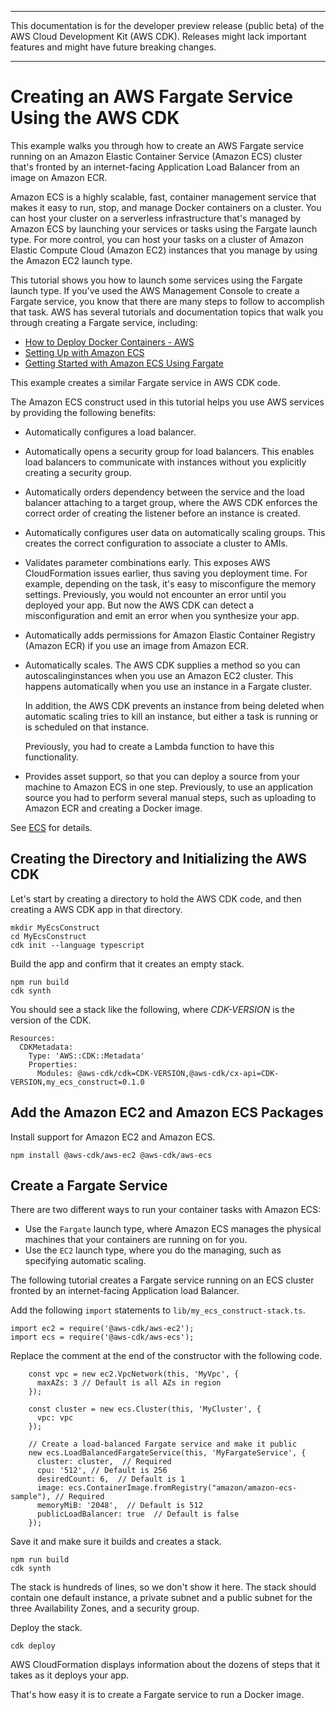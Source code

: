 --------

This documentation is for the developer preview release \(public beta\) of the AWS Cloud Development Kit \(AWS CDK\)\. Releases might lack important features and might have future breaking changes\.

--------

# Creating an AWS Fargate Service Using the AWS CDK<a name="ecs_example"></a>

This example walks you through how to create an AWS Fargate service running on an Amazon Elastic Container Service \(Amazon ECS\) cluster that's fronted by an internet\-facing Application Load Balancer from an image on Amazon ECR\.

Amazon ECS is a highly scalable, fast, container management service that makes it easy to run, stop, and manage Docker containers on a cluster\. You can host your cluster on a serverless infrastructure that's managed by Amazon ECS by launching your services or tasks using the Fargate launch type\. For more control, you can host your tasks on a cluster of Amazon Elastic Compute Cloud \(Amazon EC2\) instances that you manage by using the Amazon EC2 launch type\.

This tutorial shows you how to launch some services using the Fargate launch type\. If you've used the AWS Management Console to create a Fargate service, you know that there are many steps to follow to accomplish that task\. AWS has several tutorials and documentation topics that walk you through creating a Fargate service, including:
+ [How to Deploy Docker Containers \- AWS](https://aws.amazon.com/getting-started/tutorials/deploy-docker-containers)
+ [Setting Up with Amazon ECS](https://docs.aws.amazon.com/AmazonECS/latest/developerguide/get-set-up-for-amazon-ecs.html)
+ [Getting Started with Amazon ECS Using Fargate](https://docs.aws.amazon.com/AmazonECS/latest/developerguide/ECS_GetStarted.html)

This example creates a similar Fargate service in AWS CDK code\.

The Amazon ECS construct used in this tutorial helps you use AWS services by providing the following benefits:
+ Automatically configures a load balancer\.
+ Automatically opens a security group for load balancers\. This enables load balancers to communicate with instances without you explicitly creating a security group\.
+ Automatically orders dependency between the service and the load balancer attaching to a target group, where the AWS CDK enforces the correct order of creating the listener before an instance is created\.
+ Automatically configures user data on automatically scaling groups\. This creates the correct configuration to associate a cluster to AMIs\.
+ Validates parameter combinations early\. This exposes AWS CloudFormation issues earlier, thus saving you deployment time\. For example, depending on the task, it's easy to misconfigure the memory settings\. Previously, you would not encounter an error until you deployed your app\. But now the AWS CDK can detect a misconfiguration and emit an error when you synthesize your app\.
+ Automatically adds permissions for Amazon Elastic Container Registry \(Amazon ECR\) if you use an image from Amazon ECR\.
+ Automatically scales\. The AWS CDK supplies a method so you can autoscalinginstances when you use an Amazon EC2 cluster\. This happens automatically when you use an instance in a Fargate cluster\.

  In addition, the AWS CDK prevents an instance from being deleted when automatic scaling tries to kill an instance, but either a task is running or is scheduled on that instance\.

  Previously, you had to create a Lambda function to have this functionality\.
+ Provides asset support, so that you can deploy a source from your machine to Amazon ECS in one step\. Previously, to use an application source you had to perform several manual steps, such as uploading to Amazon ECR and creating a Docker image\.

See [ECS](https://docs.aws.amazon.com/cdk/api/latest/docs/aws-ecs-readme.html) for details\.

## Creating the Directory and Initializing the AWS CDK<a name="ecs_example_initialize"></a>

Let's start by creating a directory to hold the AWS CDK code, and then creating a AWS CDK app in that directory\.

```
mkdir MyEcsConstruct
cd MyEcsConstruct
cdk init --language typescript
```

Build the app and confirm that it creates an empty stack\.

```
npm run build
cdk synth
```

You should see a stack like the following, where *CDK\-VERSION* is the version of the CDK\.

```
Resources:
  CDKMetadata:
    Type: 'AWS::CDK::Metadata'
    Properties:
      Modules: @aws-cdk/cdk=CDK-VERSION,@aws-cdk/cx-api=CDK-VERSION,my_ecs_construct=0.1.0
```

## Add the Amazon EC2 and Amazon ECS Packages<a name="ecs_example_add_packages"></a>

Install support for Amazon EC2 and Amazon ECS\.

```
npm install @aws-cdk/aws-ec2 @aws-cdk/aws-ecs
```

## Create a Fargate Service<a name="ecs_example_create_fargate_service"></a>

There are two different ways to run your container tasks with Amazon ECS:
+ Use the `Fargate` launch type, where Amazon ECS manages the physical machines that your containers are running on for you\.
+ Use the `EC2` launch type, where you do the managing, such as specifying automatic scaling\.

The following tutorial creates a Fargate service running on an ECS cluster fronted by an internet\-facing Application load Balancer\.

Add the following `import` statements to `lib/my_ecs_construct-stack.ts`\.

```
import ec2 = require('@aws-cdk/aws-ec2');
import ecs = require('@aws-cdk/aws-ecs');
```

Replace the comment at the end of the constructor with the following code\.

```
    const vpc = new ec2.VpcNetwork(this, 'MyVpc', {
      maxAZs: 3 // Default is all AZs in region
    });

    const cluster = new ecs.Cluster(this, 'MyCluster', {
      vpc: vpc
    });

    // Create a load-balanced Fargate service and make it public
    new ecs.LoadBalancedFargateService(this, 'MyFargateService', {
      cluster: cluster,  // Required
      cpu: '512', // Default is 256
      desiredCount: 6,  // Default is 1
      image: ecs.ContainerImage.fromRegistry("amazon/amazon-ecs-sample"), // Required
      memoryMiB: '2048',  // Default is 512
      publicLoadBalancer: true  // Default is false
    });
```

Save it and make sure it builds and creates a stack\.

```
npm run build
cdk synth
```

The stack is hundreds of lines, so we don't show it here\. The stack should contain one default instance, a private subnet and a public subnet for the three Availability Zones, and a security group\.

Deploy the stack\.

```
cdk deploy
```

AWS CloudFormation displays information about the dozens of steps that it takes as it deploys your app\.

That's how easy it is to create a Fargate service to run a Docker image\.